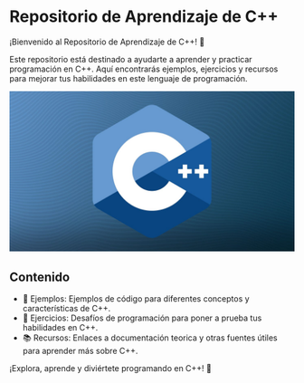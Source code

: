 # Repositorio de Aprendizaje de C++

¡Bienvenido al Repositorio de Aprendizaje de C++! 👋

Este repositorio está destinado a ayudarte a aprender y practicar programación en C++. Aquí encontrarás ejemplos, ejercicios y recursos para mejorar tus habilidades en este lenguaje de programación.

![Icono de C++](/Images/icon.png)

## Contenido

- 📁 Ejemplos: Ejemplos de código para diferentes conceptos y características de C++.
- 📁 Ejercicios: Desafíos de programación para poner a prueba tus habilidades en C++.
- 📚 Recursos: Enlaces a documentación teorica y otras fuentes útiles para aprender más sobre C++.

¡Explora, aprende y diviértete programando en C++! 🚀
